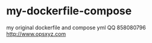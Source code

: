 # my-dockerfile-compose
my original  dockerfile and  compose yml 
QQ 858080796
http://www.opsxyz.com
